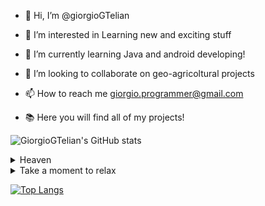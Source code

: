 - 👋 Hi, I’m @giorgioGTelian

- 👀 I’m interested in Learning new and exciting stuff

- 🌱 I’m currently learning Java and android developing!

- 💞️ I’m looking to collaborate on geo-agricoltural projects
 
- 📫 How to reach me giorgio.programmer@gmail.com

- 📚 Here you will find all of my projects! 

![GiorgioGTelian's GitHub stats](https://github-readme-stats.vercel.app/api?username=giorgioGTelian&show_icons=true&theme=radical)


<details><summary>Heaven</summary>
<p>

![Sit back and relax](https://agrotecnica.altervista.org/wp-content/uploads/2022/03/Opera-darte-scaled.jpeg)

</p>
</details>

<details><summary>Take a moment to relax</summary>
<p>

![Sit back and relax](https://agrotecnica.altervista.org/wp-content/uploads/2018/07/6129654-rainy-day-images.gif)
 
  
</p>
</details>
<!---
giorgioGTelian/giorgioGTelian is a ✨ special ✨ repository because its `README.md` (this file) appears on your GitHub profile.
You can click the Preview link to take a look at your changes.
--->

[![Top Langs](https://github-readme-stats.vercel.app/api/top-langs/?username=giorgioGTelian&langs_count=8)](https://github.com/giorgioGTelian/github-readme-stats)

